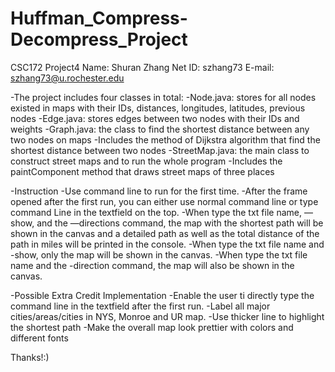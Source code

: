 # Huffman_Compress-Decompress_Project
CSC172 Project4
Name: Shuran Zhang
Net ID: szhang73
E-mail: szhang73@u.rochester.edu


-The project includes four classes in total: 
	-Node.java: stores for all nodes existed in maps with their IDs, distances, longitudes, latitudes, previous nodes
	-Edge.java: stores edges between two nodes with their IDs and weights
	-Graph.java: the class to find the shortest distance between any two nodes on maps
		-Includes the method of Dijkstra algorithm that find the shortest distance between two nodes
	-StreetMap.java: the main class to construct street maps and to run the whole program
 		-Includes the paintComponent method that draws street maps of three places 

 -Instruction
	-Use command line to run for the first time.
	-After the frame opened after the first run, you can either use normal command line or type command Line in the textfield on the top.
	-When type the txt file name, —show, and the —directions command, the map with the shortest path will be shown in the canvas and a detailed 
	 path as well as the total distance of the path in miles will be printed in the console.
	-When type the txt file name and -show, only the map will be shown in the canvas.
	-When type the txt file name and the -direction command, the map will also be shown in the canvas. 


-Possible Extra Credit Implementation
	-Enable the user ti directly type the command line in the textfield after the first run.
	-Label all major cities/areas/cities in NYS, Monroe and UR map.
	-Use thicker line to highlight the shortest path
	-Make the overall map look prettier with colors and different fonts

Thanks!:)
	

 
